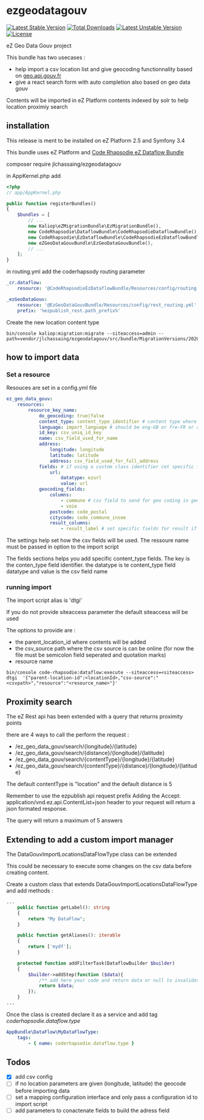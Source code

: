 # ezgeodatagouv

[![Latest Stable Version](https://poser.pugx.org/jlchassaing/ezgeodatagouv/v/stable)](https://packagist.org/packages/jlchassaing/ezgeodatagouv)
[![Total Downloads](https://poser.pugx.org/jlchassaing/ezgeodatagouv/downloads)](https://packagist.org/packages/jlchassaing/ezgeodatagouv)
[![Latest Unstable Version](https://poser.pugx.org/jlchassaing/ezgeodatagouv/v/unstable)](https://packagist.org/packages/jlchassaing/ezgeodatagouv)
[![License](https://poser.pugx.org/jlchassaing/ezgeodatagouv/license)](https://packagist.org/packages/jlchassaing/ezgeodatagouv)

eZ Geo Data Gouv project

This bundle has two usecases :
* help import a csv location list and give geocoding functionnality based on [geo.api.gouv.fr](https://geo.api.gouv.fr/adresse)
* give a react search form with auto completion also based on geo data gouv

Contents will be imported in eZ Platform contents indexed by solr to help location proximiy search

## installation 

This release is ment to be installed on eZ Platform 2.5 and Symfony 3.4

This bundle uses eZ Platform and [Code Rhapsodie eZ Dataflow Bundle](https://github.com/code-rhapsodie/ezdataflow-bundle) 

composer require jlchassaing/ezgeodatagouv


in AppKernel.php add

```php
<?php
// app/AppKernel.php

public function registerBundles()
{
    $bundles = [
        // ...
        new Kaliop\eZMigrationBundle\EzMigrationBundle(),
        new CodeRhapsodie\DataflowBundle\CodeRhapsodieDataflowBundle(),
        new CodeRhapsodie\EzDataflowBundle\CodeRhapsodieEzDataflowBundle(),
        new eZGeoDataGouvBundle\EzGeoDataGouvBundle(),
        // ...
    ];
}
```

in routing.yml add the coderhapsody routing parameter

```yaml
_cr.dataflow:
    resource: '@CodeRhapsodieEzDataflowBundle/Resources/config/routing.yaml'

_ezGeoDataGouv:
    resource: '@EzGeoDataGouvBundle/Resources/config/rest_routing.yml'
    prefix: '%ezpublish_rest.path_prefix%'
```

Create the new location content type 

```
bin/console kaliop:migration:migrate --siteaccess=admin --path=vendor/jlchassaing/ezgeodatagouv/src/bundle/MigrationVersions/20200407105655_create_location_content_type.yml
```

## how to import data

### Set a resource

Resouces are set in a config.yml file

```yaml
ez_geo_data_gouv:
    resources:
        resource_key_name:
            do_geocoding: true|false
            content_type: content_type_identifier # content type where to import data
            language: import_language # should be eng-GB or fre-FR or any other language default is eng-GB
            id_key: csv_uniq_id_key
            name: csv_field_used_for_name
            address:
                longitude: longitude
                latitude: latitude
                address: csv_field_used_for_full_address
            fields: # if using a custom class identifier cet specific fields
                url:
                    datatype: ezurl
                    value: url
            geocoding_fields:
                columns:
                    - commune # csv field to send for geo coding in geo.api.gouv
                    - voie
                postcode: code_postal 
                citycode: code_commune_insee
                result_columns:
                    - result_label # set specific fields for result if not set default are longitude and latidue
```

The settings help set how the csv fields will be used.
The ressoure name must be passed in option to the import script

The fields sections helps you add specific content_type fields. The key is the conten_type field identifier.
the datatype is te content_type field datatype and value is the csv field name


### running import

The import script alias is 'dtgi'

If you do not provide siteaccess parameter the default siteaccess will be used

The options to provide are : 

* the parent_location_id where contents will be added
* the csv_source path where the csv source is can be online (for now the file must be semicolon field seperated and quotation marks)
* resource name 
 
```shell script
bin/console code-rhapsodie:dataflow:execute --siteaccess=<siteaccess> dtgi  '{"parent-location-id":<locationId>,"csv-source":"<csvpath>","resource":"<resource_name>"}'
```

## Proximity search

The eZ Rest api has been extended with a query that returns proximity points

there are 4 ways to call the perform the request :
* /ez_geo_data_gouv/search/{longitude}/{latitude}
* /ez_geo_data_gouv/search/{distance}/{longitude}/{latitude}
* /ez_geo_data_gouv/search/{contentType}/{longitude}/{latitude}
* /ez_geo_data_gouv/search/{contentType}/{distance}/{longitude}/{latitude}
 
The default contentType is "location" and the default distance is 5

Remember to use the ezpublish api request prefix
Adding the Accept: application/vnd.ez.api.ContentList+json header to your request
will return a json formated response.

The query will return a maximum of 5 answers  

## Extending to add a custom import manager

The DataGouvImportLocationsDataFlowType class can be extended

This could be necessary to execute some changes on the csv data before
creating content. 

Create a custom class that extends DataGouvImportLocationsDataFlowType and add methods :

```php
...
    public function getLabel(): string
    {
        return "My DataFlow";
    }

    public function getAliases(): iterable
    {
        return ['mydf'];
    }

    protected function addFilterTask(DataflowBuilder $builder)
    {
        $builder->addStep(function ($data){
            /** add here your code and return data or null to invalidate line */
            return $data;
        });
    }
... 
```

Once the class is created declare it as a service and add tag *coderhapsodie.dataflow.type*

```yaml
AppBundle\DataFlow\MyDataFlowType:
    tags:
        - { name: coderhapsodie.dataflow.type }
```


## Todos

- [X] add csv config
- [ ] if no location parameters are given (longitude, latitude) the geocode before importing data
- [ ] set a mapping configuration interface and only pass a configuration id to import script
- [ ] add parameters to conactenate fields to build the adress field
